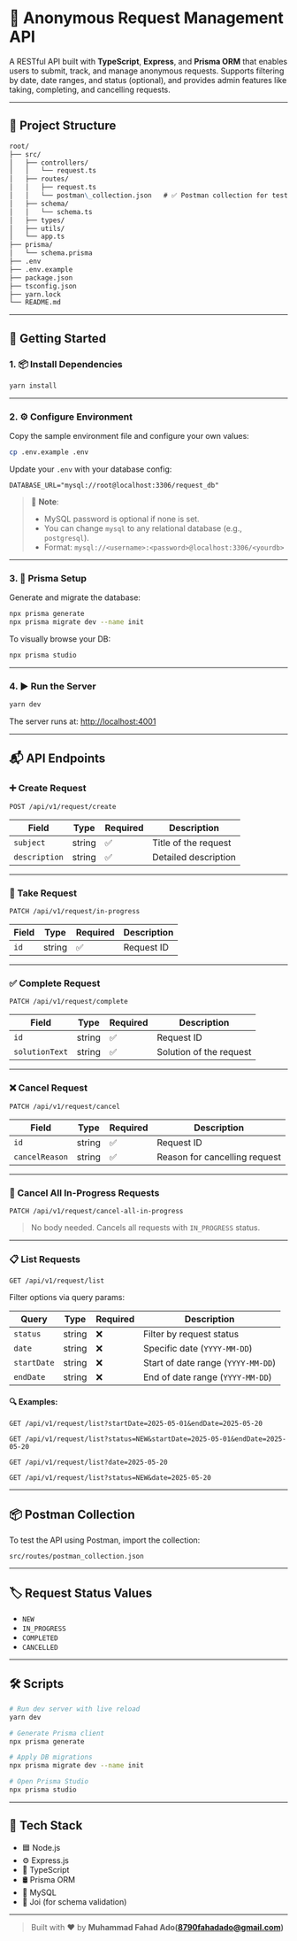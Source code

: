 # 📮 Anonymous Request Management API

A RESTful API built with **TypeScript**, **Express**, and **Prisma ORM** that enables users to submit, track, and manage anonymous requests. Supports filtering by date, date ranges, and status (optional), and provides admin features like taking, completing, and cancelling requests.

---

## 📁 Project Structure
```markdown
root/
├── src/
│   ├── controllers/
│   │   └── request.ts
│   ├── routes/
│   │   ├── request.ts
│   │   └── postman\_collection.json   # ✅ Postman collection for testing
│   ├── schema/
│   │   └── schema.ts
│   ├── types/
│   ├── utils/
│   └── app.ts
├── prisma/
│   └── schema.prisma
├── .env
├── .env.example
├── package.json
├── tsconfig.json
├── yarn.lock
└── README.md
```




---

## 🚀 Getting Started

### 1. 📦 Install Dependencies

```bash
yarn install
````

---

### 2. ⚙️ Configure Environment

Copy the sample environment file and configure your own values:

```bash
cp .env.example .env
```

Update your `.env` with your database config:

```env
DATABASE_URL="mysql://root@localhost:3306/request_db"
```

> 📝 **Note**:
>
> * MySQL password is optional if none is set.
> * You can change `mysql` to any relational database (e.g., `postgresql`).
> * Format:
>   `mysql://<username>:<password>@localhost:3306/<yourdb>`

---

### 3. 🔧 Prisma Setup

Generate and migrate the database:

```bash
npx prisma generate
npx prisma migrate dev --name init
```

To visually browse your DB:

```bash
npx prisma studio
```

---

### 4. ▶️ Run the Server

```bash
yarn dev
```

The server runs at: [http://localhost:4001](http://localhost:4001)

---

## 📬 API Endpoints

### ➕ Create Request

`POST /api/v1/request/create`

| Field         | Type   | Required | Description          |
| ------------- | ------ | -------- | -------------------- |
| `subject`     | string | ✅        | Title of the request |
| `description` | string | ✅        | Detailed description |

---

### 🔄 Take Request

`PATCH /api/v1/request/in-progress`

| Field | Type   | Required | Description |
| ----- | ------ | -------- | ----------- |
| `id`  | string | ✅        | Request ID  |

---

### ✅ Complete Request

`PATCH /api/v1/request/complete`

| Field          | Type   | Required | Description             |
| -------------- | ------ | -------- | ----------------------- |
| `id`           | string | ✅        | Request ID              |
| `solutionText` | string | ✅        | Solution of the request |

---

### ❌ Cancel Request

`PATCH /api/v1/request/cancel`

| Field          | Type   | Required | Description                   |
| -------------- | ------ | -------- | ----------------------------- |
| `id`           | string | ✅        | Request ID                    |
| `cancelReason` | string | ✅        | Reason for cancelling request |

---

### 🧹 Cancel All In-Progress Requests

`PATCH /api/v1/request/cancel-all-in-progress`

> No body needed. Cancels all requests with `IN_PROGRESS` status.

---

### 📋 List Requests

`GET /api/v1/request/list`

Filter options via query params:

| Query       | Type   | Required | Description                        |
| ----------- | ------ | -------- | ---------------------------------- |
| `status`    | string | ❌        | Filter by request status           |
| `date`      | string | ❌        | Specific date (`YYYY-MM-DD`)       |
| `startDate` | string | ❌        | Start of date range (`YYYY-MM-DD`) |
| `endDate`   | string | ❌        | End of date range (`YYYY-MM-DD`)   |

#### 🔍 Examples:

```http
GET /api/v1/request/list?startDate=2025-05-01&endDate=2025-05-20

GET /api/v1/request/list?status=NEW&startDate=2025-05-01&endDate=2025-05-20

GET /api/v1/request/list?date=2025-05-20

GET /api/v1/request/list?status=NEW&date=2025-05-20
```

---

## 📦 Postman Collection

To test the API using Postman, import the collection:

```
src/routes/postman_collection.json
```

---

## 🏷️ Request Status Values

* `NEW`
* `IN_PROGRESS`
* `COMPLETED`
* `CANCELLED`

---

## 🛠️ Scripts

```bash
# Run dev server with live reload
yarn dev

# Generate Prisma client
npx prisma generate

# Apply DB migrations
npx prisma migrate dev --name init

# Open Prisma Studio
npx prisma studio
```

---

## 🧪 Tech Stack

* 🟦 Node.js
* ⚙️ Express.js
* 🧠 TypeScript
* 🛢️ Prisma ORM
* 🐬 MySQL
* 📏 Joi (for schema validation)

---

> Built with ❤️ by **Muhammad Fahad Ado(8790fahadado@gmail.com)**


